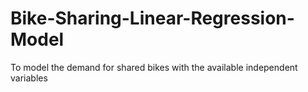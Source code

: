 # Bike-Sharing-Linear-Regression-Model
To model the demand for shared bikes with the available independent variables
